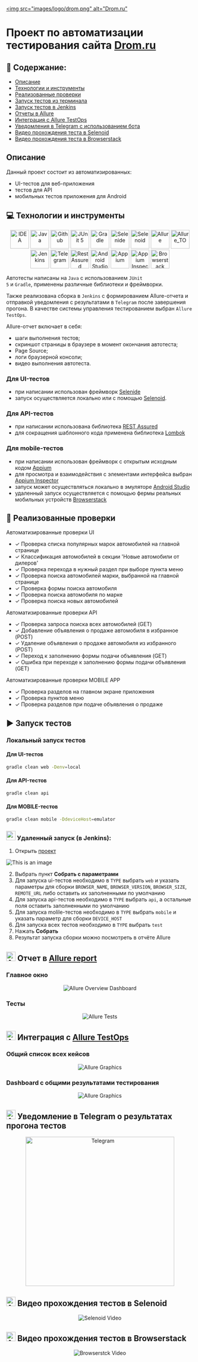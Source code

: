 <a href="https://drom.ru.ru/"><img src="images/logo/drom.png" alt="Drom.ru" </a>
# Проект по автоматизации тестирования сайта <a href="https://drom.ru.ru/">Drom.ru</a></h1>

## :receipt: Содержание:

* <a href="#description">Описание</a>
* <a href="#tools">Технологии и инструменты</a>
* <a href="#cases">Реализованные проверки</a>
* <a href="#console">Запуск тестов из терминала</a>
* <a href="#jenkins">Запуск тестов в Jenkins</a>
* <a href="#allure">Отчеты в Allure</a>
* <a href="#testops">Интеграция с Allure TestOps</a>
* <a href="#telegram">Уведомления в Telegram с использованием бота</a>
* <a href="#selenoidvideo">Видео прохождения теста в Selenoid</a>
* <a href="#browserstackvideo">Видео прохождения теста в Browserstack</a>

<a id="description"></a>

## Описание

Данный проект состоит из автоматизированных:

* UI-тестов для веб-приложения
* тестов для API
* мобильных тестов приложения для Android

<a id="tools"></a>

## :computer: Технологии и инструменты

<p align="center">
<a href="https://www.jetbrains.com/idea/"><img src="images/logo/Idea.svg" width="50" height="50"  alt="IDEA"/></a>
<a href="https://www.java.com/"><img src="images/logo/Java.svg" width="50" height="50"  alt="Java"/></a>
<a href="https://github.com/"><img src="images/logo/GitHub.svg" width="50" height="50"  alt="Github"/></a>
<a href="https://junit.org/junit5/"><img src="images/logo/Junit5.svg" width="50" height="50"  alt="JUnit 5"/></a>
<a href="https://gradle.org/"><img src="images/logo/Gradle.svg" width="50" height="50"  alt="Gradle"/></a>
<a href="https://selenide.org/"><img src="images/logo/Selenide.svg" width="50" height="50"  alt="Selenide"/></a>
<a href="https://aerokube.com/selenoid/"><img src="images/logo/Selenoid.svg" width="50" height="50"  alt="Selenoid"/></a>
<a href="https://github.com/allure-framework/allure2"><img src="images/logo/Allure.svg" width="50" height="50"  alt="Allure"/></a>
<a href="https://https://qameta.io/"><img src="images/logo/Allure_TO.svg" width="50" height="50"  alt="Allure_TO"/></a>
<a href="https://www.jenkins.io/"><img src="images/logo/Jenkins.svg" width="50" height="50"  alt="Jenkins"/></a>
<a href="https://https://telegram.org/"><img src="images/logo/Telegram.svg" width="50" height="50"  alt="Telegram"/></a>
<a href="https://rest-assured.io/"><img src="images/logo/RestAssured.png" width="50" height="50"  alt="Rest Assured"/></a>
<a href="https://developer.android.com/studio/"><img src="images/logo/AndroidStudio.svg" width="50" height="50"  alt="Android Studio"/></a>
<a href="http://appium.io/"><img src="images/logo/Appium.svg" width="50" height="50"  alt="Appium"/></a>
<a href="http://appium.io/"><img src="images/logo/Inspector.png" width="50" height="50"  alt="Appium Inspector"/></a>
<a href="https://www.browserstack.com/"><img src="images/logo/Browserstack.svg" width="50" height="50"  alt="Browserstack"/></a>
</p>

Автотесты написаны на <code>Java</code> с использованием <code>JUnit 5</code> и <code>Gradle</code>, применены различные
библиотеки и фреймворки.

Также реализована сборка в <code>Jenkins</code> с формированием Allure-отчета и отправкой уведомления с результатами
в <code>Telegram</code> после завершения прогона.
В качестве системы управления тестированием выбран <code>Allure TestOps</code>.

Allure-отчет включает в себя:

* шаги выполнения тестов;
* скриншот страницы в браузере в момент окончания автотеста;
* Page Source;
* логи браузерной консоли;
* видео выполнения автотеста.

### Для UI-тестов

* при написании использован фреймворк [Selenide](https://selenide.org/)
* запуск осуществляется локально или с помощью [Selenoid](https://aerokube.com/selenoid/).

### Для API-тестов

* при написании использована библиотека [REST Assured](https://rest-assured.io)
* для сокращения шаблонного кода применена библиотека [Lombok](https://projectlombok.org/)

### Для mobile-тестов

* при написании использован фреймворк с открытым исходным кодом [Appium](https://appium.io)
* для просмотра и взаимодействия с элементами интерфейса
  выбран [Appium Inspector](https://github.com/appium/appium-inspector)
* запуск может осуществляться локально в эмуляторе [Android Studio](https://developer.android.com/studio)
* удаленный запуск осуществляется с помощью фермы реальных мобильных
  устройств [Browserstack](https://app-automate.browserstack.com/)


<a id="cases"></a>

## :mag_right: Реализованные проверки

Автоматизированные проверки UI
- ✓ Проверка списка популярных марок автомобилей на главной странице
- ✓ Классификация автомобилей в секции 'Новые автомобили от дилеров'
- ✓ Проверка перехода в нужный раздел при выборе пункта меню
- ✓ Проверка поиска автомобилей марки, выбранной на главной странице
- ✓ Проверка формы поиска автомобиля
- ✓ Проверка поиска автомобиля по марке
- ✓ Проверка поиска новых автомобилей

Автоматизированные проверки API
- ✓ Проверка запроса поиска всех автомобилей (GET)
- ✓ Добавление объявления о продаже автомобиля в избранное (POST)
- ✓ Удаление объявления о продаже автомобиля из избранного (POST)
- ✓ Переход к заполнению формы подачи объявления (GET)
- ✓ Ошибка при переходе к заполнению формы подачи объявления (GET)

Автоматизированные проверки MOBILE APP
- ✓ Проверка разделов на главном экране приложения
- ✓ Проверка пунктов меню
- ✓ Проверка разделов при подаче объявления о продаже

<a id="console"></a>

## :arrow_forward: Запуск тестов

### Локальный запуск тестов

#### Для UI-тестов
```bash
gradle clean web -Denv=local 
```

#### Для API-тестов
```bash
gradle clean api
```

#### Для MOBILE-тестов
```bash
gradle clean mobile -DdeviceHost=emulator
```
<a id="jenkins"></a>

###  <img src="images/logo/Jenkins.svg" width="25" height="25"/><a> Удаленный запуск (в Jenkins): </a>
1. Открыть <a target="_blank" href="https://jenkins.autotests.cloud/job/017-July_Shk-jenkins_diplom/">проект</a>

![This is an image](/images/screens/jenkins.png)

2. Выбрать пункт **Собрать с параметрами**
3. Для запуска ui-тестов необходимо в <code>TYPE</code> выбрать <code>web</code> и указать параметры для сборки <code>BROWSER_NAME</code>, <code>BROWSER_VERSION</code>, <code>BROWSER_SIZE</code>, <code>REMOTE_URL</code> либо оставить их заполненными по умолчанию
4. Для запуска api-тестов необходимо в <code>TYPE</code> выбрать <code>api</code>, а остальные поля оставить заполненными по умолчанию
5. Для запуска molile-тестов необходимо в <code>TYPE</code> выбрать <code>mobile</code> и указать параметр для сборки <code>DEVICE_HOST</code>
6. Для запуска всех тестов необходимо в <code>TYPE</code> выбрать <code>test</code>
7. Нажать **Собрать**
8. Результат запуска сборки можно посмотреть в отчёте Allure

<a id="allure"></a>

## <img src="images/logo/Allure.svg" width="25" height="25"  alt="Allure"/></a> Отчет в <a target="_blank" href="https://jenkins.autotests.cloud/job/017-July_Shk-jenkins_diplom_web/8/allure/">Allure report</a>

###  Главное окно

<p align="center">
<img title="Allure Overview Dashboard" src="images/screens/allure.png">
</p>

###  Тесты

<p align="center">
<img title="Allure Tests" src="images/screens/allure2.png">
</p>

<a id="testops"></a>

## <img src="images/logo/Allure_TO.svg" width="25" height="25"  alt="Allure"/></a> Интеграция с <a target="_blank" href="https://allure.autotests.cloud/launch/22930">Allure TestOps</a>
### Общий список всех кейсов
<p align="center">
<img title="Allure Graphics" src="images/screens/testops_tests.png">
</p>

### Dashboard с общими результатами тестирования
<p align="center">
<img title="Allure Graphics" src="images/screens/testops_dashboard.png">
</p>

<a id="telegram"></a>

## <img src="images/logo/Telegram.svg" width="25" height="25"  alt="Allure"/></a> Уведомление в Telegram о результатах прогона тестов

<p align="center">
<img title="Telegram" src="images/screens/telegram.jpeg" width="400" >
</p>

<a id="selenoidvideo"></a>

## <img src="images/logo/Selenoid.svg" width="25" height="25"  alt="Allure"/></a> Видео прохождения тестов в Selenoid

<p align="center">
  <img title="Selenoid Video" src="images/video/video.gif">
</p>

<a id="browserstackvideo"></a>

## <img src="images/logo/Browserstack.svg" width="25" height="25"  alt="Allure"/></a> Видео прохождения тестов в Browserstack

<p align="center">
  <img title="Browserstck Video" src="images/video/video_mobile.gif">
</p>